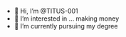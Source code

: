 - 👋 Hi, I’m @TITUS-001
- 👀 I’m interested in ... making money 
- 🌱 I’m currently pursuing my degree

<!---
TITUS-001/TITUS-001 is a ✨ special ✨ repository because its `README.md` (this file) appears on your GitHub profile.
You can click the Preview link to take a look at your changes.
--->

